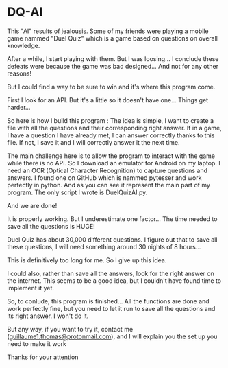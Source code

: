 # DQ-AI



This "AI" results of jealousis.
Some of my friends were playing a mobile game nammed "Duel Quiz" which is a game based on questions on overall knowledge.

After a while, I start playing with them. But I was loosing...
I conclude these defeats were because the game was bad designed... And not for any other reasons!

But I could find a way to be sure to win and it's where this program come.

First I look for an API. But it's a little so it doesn't have one...
Things get harder...

So here is how I build this program :
The idea is simple, I want to create a file with all the questions and their corresponding right answer. If in a game, I have a question I have already met, I can answer correctly thanks to this file. If not, I save it and I will correctly answer it the next time.

The main challenge here is to allow the program to interact with the game while there is no API. So I download an emulator for Android on my laptop. I need an OCR (Optical Character Recognition) to capture questions and answers. I found one on GitHub which is nammed pytesser and work perfectly in python. And as you can see it represent the main part of my program. The only script I wrote is DuelQuizAI.py.

And we are done!

It is properly working. But I underestimate one factor...
The time needed to save all the questions is HUGE!

Duel Quiz has about 30,000 different questions. 
I figure out that to save all these questions, I will need something around 30 nights of 8 hours...

This is definitively too long for me.
So I give up this idea.

I could also, rather than save all the answers, look for the right answer on the internet. This seems to be a good idea, but I couldn't have found time to implement it yet.

So, to conlude, this program is finished... All the functions are done and work perfectly fine, but you need to let it run to save all the questions and its right answer. I won't  do it.

But any way, if you want to try it, contact me (guillaume1.thomas@protonmail.com), and I will explain you the set up you need to make it work

Thanks for your attention
